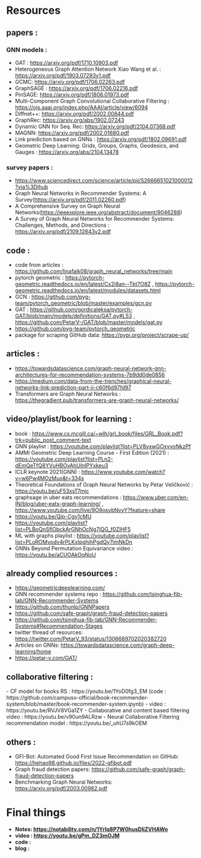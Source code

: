 # Resources

<h2>papers :</h2>

<h3>GNN models :</h3> 

- GAT : https://arxiv.org/pdf/1710.10903.pdf
- Heterogeneous Graph Attention Network Xiao Wang et al. : https://arxiv.org/pdf/1903.07293v1.pdf
- GCMC: https://arxiv.org/pdf/1706.02263.pdf
- GraphSAGE : https://arxiv.org/pdf/1706.02216.pdf
- PinSAGE: https://arxiv.org/pdf/1806.01973.pdf   
- Multi-Component Graph Convolutional Collaborative Filtering : https://ojs.aaai.org/index.php/AAAI/article/view/6094
- Diffnet++: https://arxiv.org/pdf/2002.00844.pdf
- GraphRec: https://arxiv.org/abs/1902.07243 
- Dynamic GNN for Seq. Rec: https://arxiv.org/pdf/2104.07368.pdf
- MAGNN: https://arxiv.org/pdf/2002.01680.pdf
- Link prediction based on GNNs : https://arxiv.org/pdf/1802.09691.pdf
- Geometric Deep Learning: Grids, Groups, Graphs, Geodesics, and Gauges : https://arxiv.org/abs/2104.13478

<h3>survey papers :</h3>

- https://www.sciencedirect.com/science/article/pii/S2666651021000012?via%3Dihub
- Graph Neural Networks in Recommender Systems: A Survey(https://arxiv.org/pdf/2011.02260.pdf)
- A Comprehensive Survey on Graph Neural Networks(https://ieeexplore.ieee.org/abstract/document/9046288)
- A Survey of Graph Neural Networks for Recommender Systems: Challenges, Methods, and Directions : https://arxiv.org/pdf/2109.12843v2.pdf



<h2>code :</h2>

- code from articles : https://github.com/linafaik08/graph_neural_networks/tree/main
- pytorch geometric : https://pytorch-geometric.readthedocs.io/en/latest/Cx2i8an--Tkt7O8Z , https://pytorch-geometric.readthedocs.io/en/latest/modules/datasets.html 
- GCN : https://github.com/pyg-team/pytorch_geometric/blob/master/examples/gcn.py
- GAT : https://github.com/gordicaleksa/pytorch-GAT/blob/main/models/definitions/GAT.py#L53  ,  https://github.com/PetarV-/GAT/blob/master/models/gat.py
- https://github.com/pyg-team/pytorch_geometric
- package for scraping GitHub data: https://pypi.org/project/scrape-up/


<h2>articles :</h2>

-  https://towardsdatascience.com/graph-neural-network-gnn-architectures-for-recommendation-systems-7b9dd0de0856
- https://medium.com/data-from-the-trenches/graphical-neural-networks-link-prediction-part-ii-c60f6d97fd97
- Transformers are Graph Neural Networks : https://thegradient.pub/transformers-are-graph-neural-networks/ 


<h2>video/playlist/book for learning : </h2>

- book : https://www.cs.mcgill.ca/~wlh/grl_book/files/GRL_Book.pdf?trk=public_post_comment-text 
- GNN playlist : https://youtube.com/playlist?list=PLV8yxwGOxvvoNkzPf 
- AMMI Geometric Deep Learning Course - First Edition (2021) : https://youtube.com/playlist?list=PLn2-dEmQeTfQ8YVuHBOvAhUlnIPYxkeu3
- ICLR keynote 2021(GNN) : https://www.youtube.com/watch?v=w6Pw4MOzMuo&t=334s
- Theoretical Foundations of Graph Neural Networks by Petar Veličković : https://youtu.be/uF53xsT7mjc
- graphsage in uber eats recommendations : https://www.uber.com/en-IN/blog/uber-eats-graph-learning/ , https://www.youtube.com/live/9O9osybNvyY?feature=share
- https://youtu.be/Qip-Cgv1cMU
- https://youtube.com/playlist?list=PLBoQnSflObckArGNhOcNg7lQG_f0ZlHF5
- ML with graphs playlist : https://youtube.com/playlist?list=PLoROMvodv4rPLKxIpqhjhPgdQy7imNkDn 
- GNNs Beyond Permutation Equivariance video : https://youtu.be/aCUOAkOqNoU  

<h2>already complied resources : </h2>

- https://geometricdeeplearning.com/
- GNN recommender systems repo : https://github.com/tsinghua-fib-lab/GNN-Recommender-Systems 
- https://github.com/thunlp/GNNPapers
- https://github.com/safe-graph/graph-fraud-detection-papers
- https://github.com/tsinghua-fib-lab/GNN-Recommender-Systems#Recommendation-Stages
- twitter thread of resources: https://twitter.com/PetarV_93/status/1306689702020382720
- Articles on GNNs: https://towardsdatascience.com/graph-deep-learning/home
- https://petar-v.com/GAT/


<h2>collaborative filtering :</h2>
- CF model for books RS : https://youtu.be/1YoD0fg3_EM (code : https://github.com/campusx-official/book-recommender-system/blob/master/book-recommender-system.ipynb)
- video : https://youtu.be/RVJV8VGa1ZY
- Collaborative and content based filtering video : https://youtu.be/v90un9ALRzw
- Neural Collaborative Filtering recommendation model : https://youtu.be/_uhU7s9kOEM


<h2>others :</h2>

- GFI-Bot: Automated Good First Issue Recommendation on GitHub: https://hehao98.github.io/files/2022-gfibot.pdf
- Graph fraud detection papers: https://github.com/safe-graph/graph-fraud-detection-papers
- Benchmarking Graph Neural Networks: https://arxiv.org/pdf/2003.00982.pdf



# Final things 

<b>

- Notes: https://notability.com/n/1Yrlq8P7W0husDliZVHAWo
- video : https://youtu.be/gPm_DZ3mOJM 
- code : 
- blog : 

</b>
